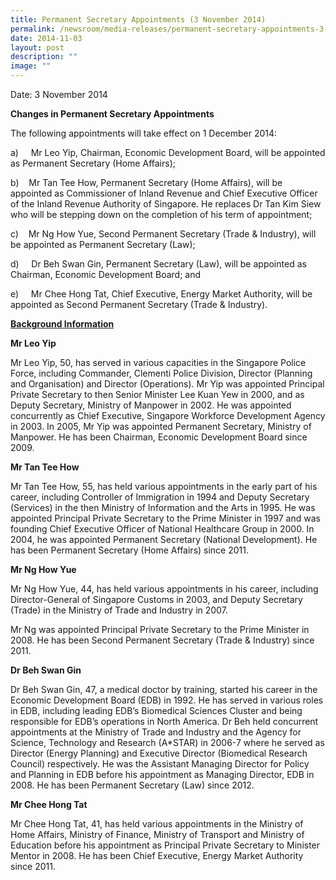 ```yaml
---
title: Permanent Secretary Appointments (3 November 2014)
permalink: /newsroom/media-releases/permanent-secretary-appointments-3-nov-2014/
date: 2014-11-03
layout: post
description: ""
image: ""
---
```

Date: 3 November 2014

**Changes in Permanent Secretary Appointments**

The following appointments will take effect on 1 December 2014:

a) &nbsp; &nbsp; Mr Leo Yip, Chairman, Economic Development Board, will be appointed as Permanent Secretary (Home Affairs);

b)&nbsp; &nbsp; Mr Tan Tee How, Permanent Secretary (Home Affairs), will be appointed as Commissioner of Inland Revenue and Chief Executive Officer of the Inland Revenue Authority of Singapore. He replaces Dr Tan Kim Siew who will be stepping down on the completion of his term of appointment;

c) &nbsp; &nbsp;Mr Ng How Yue, Second Permanent Secretary (Trade &amp; Industry), will be appointed as Permanent Secretary (Law);

d) &nbsp; &nbsp; Dr Beh Swan Gin, Permanent Secretary (Law), will be appointed as Chairman, Economic Development Board; and

e) &nbsp; &nbsp; Mr Chee Hong Tat, Chief Executive, Energy Market Authority, will be appointed as Second Permanent Secretary (Trade &amp; Industry).

<u>**Background Information**</u>

**Mr Leo Yip**

Mr Leo Yip, 50, has served in various capacities in the Singapore Police Force, including Commander, Clementi Police Division, Director (Planning and Organisation) and Director (Operations). Mr Yip was appointed Principal Private Secretary to then Senior Minister Lee Kuan Yew in 2000, and as Deputy Secretary, Ministry of Manpower in 2002. He was appointed concurrently as Chief Executive, Singapore Workforce Development Agency in 2003. In 2005, Mr Yip was appointed Permanent Secretary, Ministry of Manpower. He has been Chairman, Economic Development Board since 2009.

**Mr Tan Tee How**

Mr Tan Tee How, 55, has held various appointments in the early part of his career, including Controller of Immigration in 1994 and Deputy Secretary (Services) in the then Ministry of Information and the Arts in 1995. He was appointed Principal Private Secretary to the Prime Minister in 1997 and was founding Chief Executive Officer of National Healthcare Group in 2000. In 2004, he was appointed Permanent Secretary (National Development). He has been Permanent Secretary (Home Affairs) since 2011.

**Mr Ng How Yue**

Mr Ng How Yue, 44, has held various appointments in his career, including Director-General of Singapore Customs in 2003, and Deputy Secretary (Trade) in the Ministry of Trade and Industry in 2007.

Mr Ng was appointed Principal Private Secretary to the Prime Minister in 2008. He has been Second Permanent Secretary (Trade &amp; Industry) since 2011.

**Dr Beh Swan Gin**

Dr Beh Swan Gin, 47, a medical doctor by training, started his career in the Economic Development Board (EDB) in 1992. He has served in various roles in EDB, including leading EDB’s Biomedical Sciences Cluster and being responsible for EDB’s operations in North America. Dr Beh held concurrent appointments at the Ministry of Trade and Industry and the Agency for Science, Technology and Research (A\*STAR) in 2006-7 where he served as Director (Energy Planning) and Executive Director (Biomedical Research Council) respectively. He was the Assistant Managing Director for Policy and Planning in EDB before his appointment as Managing Director, EDB in 2008. He has been Permanent Secretary (Law) since 2012.

**Mr Chee Hong Tat**

Mr Chee Hong Tat, 41, has held various appointments in the Ministry of Home Affairs, Ministry of Finance, Ministry of Transport and Ministry of Education before his appointment as Principal Private Secretary to Minister Mentor in 2008. He has been Chief Executive, Energy Market Authority since 2011.